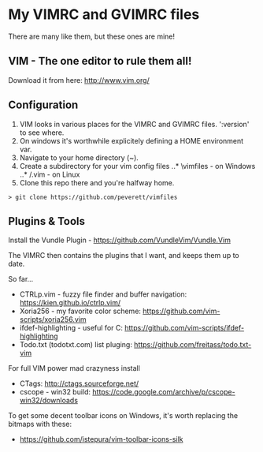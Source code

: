 # My VIMRC and GVIMRC files

There are many like them, but these ones are mine!

## VIM - The one editor to rule them all!

Download it from here: http://www.vim.org/

## Configuration

1. VIM looks in various places for the VIMRC and GVIMRC files. ':version' to see
   where.
2. On windows it's worthwhile explicitely defining a HOME environment var.
3. Navigate to your home directory (~).
4. Create a subdirectory for your vim config files
..* \vimfiles - on Windows
..* /.vim - on Linux
5. Clone this repo there and you're halfway home. 

```
> git clone https://github.com/peverett/vimfiles 
```

## Plugins & Tools

Install the Vundle Plugin - https://github.com/VundleVim/Vundle.Vim

The VIMRC then contains the plugins that I want, and keeps them up to date.

So far...
* CTRLp.vim - fuzzy file finder and buffer navigation: https://kien.github.io/ctrlp.vim/
* Xoria256 - my favorite color scheme: https://github.com/vim-scripts/xoria256.vim
* ifdef-highlighting - useful for C: https://github.com/vim-scripts/ifdef-highlighting
* Todo.txt (todotxt.com) list pluging: https://github.com/freitass/todo.txt-vim

For full VIM power mad crazyness install
* CTags: http://ctags.sourceforge.net/
* cscope - win32 build: https://code.google.com/archive/p/cscope-win32/downloads

To get some decent toolbar icons on Windows, it's worth replacing the bitmaps 
with these:
* https://github.com/istepura/vim-toolbar-icons-silk

